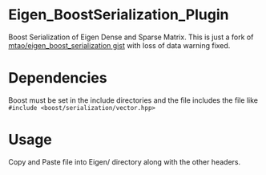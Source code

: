 # Eigen_BoostSerialization_Plugin
Boost Serialization of Eigen Dense and Sparse Matrix.
This is just a fork of [mtao/eigen_boost_serialization gist] with loss of data warning fixed.

# Dependencies
Boost must be set in the include directories and the file includes the file like  
`#include <boost/serialization/vector.hpp>`

# Usage
Copy and Paste file into Eigen/ directory along with the other headers.

[mtao/eigen_boost_serialization gist]: https://gist.github.com/mtao/5798888
